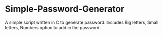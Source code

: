 # Simple-Password-Generator


A simple script written in C to generate password.
Includes Big letters, Small letters, Numbers option to add in the password.
